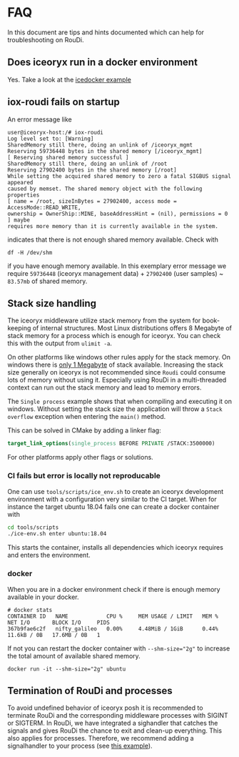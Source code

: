 # FAQ

In this document are tips and hints documented which can help for troubleshooting on RouDi.

## Does iceoryx run in a docker environment

Yes. Take a look at the [icedocker example](https://github.com/eclipse-iceoryx/iceoryx/blob/master/iceoryx_examples/icedelivery)

## iox-roudi fails on startup

An error message like

```console
user@iceoryx-host:/# iox-roudi
Log level set to: [Warning]
SharedMemory still there, doing an unlink of /iceoryx_mgmt
Reserving 59736448 bytes in the shared memory [/iceoryx_mgmt]
[ Reserving shared memory successful ]
SharedMemory still there, doing an unlink of /root
Reserving 27902400 bytes in the shared memory [/root]
While setting the acquired shared memory to zero a fatal SIGBUS signal appeared
caused by memset. The shared memory object with the following properties
[ name = /root, sizeInBytes = 27902400, access mode = AccessMode::READ_WRITE,
ownership = OwnerShip::MINE, baseAddressHint = (nil), permissions = 0 ] maybe
requires more memory than it is currently available in the system.
```

indicates that there is not enough shared memory available. Check with

```console
df -H /dev/shm
```

if you have enough memory available. In this exemplary error message we require
`59736448` (iceoryx management data) + `27902400` (user samples) ~ `83.57mb`
of shared memory.

## Stack size handling

The iceoryx middleware utilize stack memory from the system for book-keeping of
internal structures.
Most Linux distributions offers 8 Megabyte of stack memory for a process which is enough
for iceoryx. You can check this with the output from `ulimit -a`.

On other platforms like windows other rules apply for the stack memory.
On windows there is [only 1 Megabyte](https://docs.microsoft.com/en-us/cpp/build/reference/stack-stack-allocations?view=msvc-170) of stack available.
Increasing the stack size generally on iceoryx is not recommended since `Roudi`
could consume lots of memory without using it.
Especially using RouDi in a multi-threaded context can run out the stack memory and
lead to memory errors.

The `Single process` example shows that when compiling and executing it on windows.
Without setting the stack size the application will throw a `Stack overflow` exception
when entering the `main()` method.

This can be solved in CMake by adding a linker flag:

```cmake
target_link_options(single_process BEFORE PRIVATE /STACK:3500000)
```

For other platforms apply other flags or solutions.

### CI fails but error is locally not reproducable

One can use `tools/scripts/ice_env.sh` to create an iceoryx development environment
with a configuration very similar to the CI target.
When for instance the target ubuntu 18.04 fails one can create a docker container
with

```sh
cd tools/scripts
./ice-env.sh enter ubuntu:18.04
```

This starts the container, installs all dependencies which iceoryx requires and enters
the environment.

### docker

When you are in a docker environment check if there is enough memory available
in your docker.

```console
# docker stats
CONTAINER ID   NAME            CPU %     MEM USAGE / LIMIT   MEM %     NET I/O       BLOCK I/O     PIDS
367b9fae6c2f   nifty_galileo   0.00%     4.48MiB / 1GiB      0.44%     11.6kB / 0B   17.6MB / 0B   1
```

If not you can restart the docker container with `--shm-size="2g"` to increase
the total amount of available shared memory.

```console
docker run -it --shm-size="2g" ubuntu
```

## Termination of RouDi and processes

To avoid undefined behavior of iceoryx posh it is recommended to terminate RouDi and the corresponding middleware
processes with SIGINT or SIGTERM. In RouDi, we have integrated a sighandler that catches the signals and gives RouDi
the chance to exit and clean-up everything. This also applies for processes. Therefore, we recommend adding a signalhandler
to your process (see [this example](https://github.com/eclipse-iceoryx/iceoryx/blob/master/iceoryx_examples/icedelivery/iox_publisher_untyped.cpp)).
